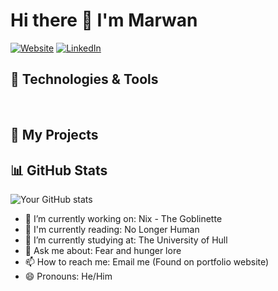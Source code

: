 
# Hi there 👋 I'm Marwan

[![Website](https://img.shields.io/badge/-Portfolio-blue?style=flat&logo=google-chrome)]([https://yourwebsite.com](https://ashhuby.github.io/AshhubySite/))
[![LinkedIn](https://img.shields.io/badge/-LinkedIn-0077B5?style=flat&logo=linkedin)](https://www.linkedin.com/in/marwan-ashhuby-49b4a2251/)

## 🔧 Technologies & Tools
![]()
![]()
## 🚀 My Projects

## 📊 GitHub Stats
![Your GitHub stats](https://github-readme-stats.vercel.app/api?username=Ashhuby&show_icons=true&theme=radical)



- 🔭 I’m currently working on: Nix - The Goblinette
- 📖 I'm currently reading: No Longer Human
- 🏫 I’m currently studying at: The University of Hull
- 💬 Ask me about: Fear and hunger lore
- 📫 How to reach me: Email me (Found on portfolio website)
- 😄 Pronouns: He/Him


